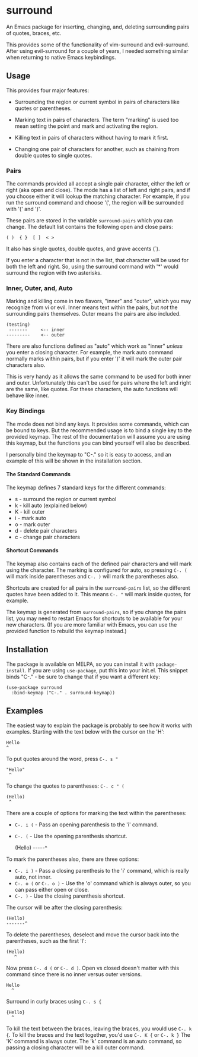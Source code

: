 # surround

An Emacs package for inserting, changing, and, deleting surrounding pairs of quotes, braces,
etc.

This provides some of the functionality of vim-surround and evil-surround.  After using
evil-surround for a couple of years, I needed something similar when returning to native Emacs
keybindings.

## Usage

This provides four major features:

- Surrounding the region or current symbol in pairs of characters like quotes or parentheses.

- Marking text in pairs of characters.  The term "marking" is used too mean setting the point
  and mark and activating the region.

- Killing text in pairs of characters without having to mark it first.

- Changing one pair of characters for another, such as chaining from double quotes to single
  quotes.

### Pairs

The commands provided all accept a single pair character, either the left or right (aka open
and close).  The mode has a list of left and right pairs, and if you choose either it will
lookup the matching character.  For example, if you run the surround command and choose '(',
the region will be surrounded with '(' and ')'.

These pairs are stored in the variable `surround-pairs` which you can change.  The default list
contains the following open and close pairs:

    ( )  { }  [ ]  < >

It also has single quotes, double quotes, and grave accents (`).

If you enter a character that is not in the list, that character will be used for both the left
and right.  So, using the surround command with '*' would surround the region with two
asterisks.

### Inner, Outer, and, Auto

Marking and killing come in two flavors, "inner" and "outer", which you may recognize from vi
or evil.  Inner means text within the pairs, but *not* the surrounding pairs themselves.  Outer
means the pairs are also included.

    (testing)
     -------     <-- inner
    ---------    <-- outer

There are also functions defined as "auto" which work as "inner" *unless* you enter a closing
character.  For example, the mark auto command normally marks within pairs, but if you enter
')' it will mark the outer pair characters also.

This is very handy as it allows the same command to be used for both inner and outer.
Unfortunately this can't be used for pairs where the left and right are the same, like quotes.
For these characters, the auto functions will behave like inner.

### Key Bindings

The mode does not bind any keys.  It provides some commands, which can be bound to keys.  But
the recommended usage is to bind a single key to the provided keymap.  The rest of the
documentation will assume you are using this keymap, but the functions you can bind yourself
will also be described.

I personally bind the keymap to "C-." so it is easy to access, and an example of this will be
shown in the installation section.

#### The Standard Commands

The keymap defines 7 standard keys for the different commands:

- s - surround the region or current symbol
- k - kill auto (explained below)
- K - kill outer
- i - mark auto
- o - mark outer
- d - delete pair characters
- c - change pair characters

#### Shortcut Commands

The keymap also contains each of the defined pair characters and will mark using the character.
The marking is configured for auto, so pressing `C-. (` will mark inside parentheses and
`C-. )` will mark the parentheses also.

Shortcuts are created for all pairs in the `surround-pairs` list, so the different quotes have
been added to it.  This means `C-. "` will mark inside quotes, for example.

The keymap is generated from `surround-pairs`, so if you change the pairs list, you may need to
restart Emacs for shortcuts to be available for your new characters.  (If you are more familiar
with Emacs, you can use the provided function to rebuild the keymap instead.)

## Installation

The package is available on MELPA, so you can install it with `package-install`.  If you are
using `use-package`, put this into your init.el.  This snippet binds "C-." - be sure to change
that if you want a different key:

    (use-package surround
      :bind-keymap ("C-." . surround-keymap))

## Examples

The easiest way to explain the package is probably to see how it works with examples.  Starting
with the text below with the cursor on the 'H':

    Hello
    ^

To put quotes around the word, press `C-. s "`

    "Hello"
     ^

To change the quotes to parentheses: `C-. c " (`

    (Hello)
     ^
    
There are a couple of options for marking the text within the parentheses:

- `C-. i (` - Pass an opening parenthesis to the 'i' command.
- `C-. (` - Use the opening parenthesis shortcut.

    (Hello)
     -----^

To mark the parentheses also, there are three options:

- `C-. i )` - Pass a closing parenthesis to the 'i' command, which is really auto, not inner.
- `C-. o (` or `C-. o )` - Use the 'o' command which is always outer, so you can pass either open
  or close.
- `C-. )` - Use the closing parenthesis shortcut.

The cursor will be after the closing parenthesis:

    (Hello)
    -------^

To delete the parentheses, deselect and move the cursor back into the parentheses, such as the
first 'l':

    (Hello)
       ^

Now press `C-. d (` or `C-. d )`.  Open vs closed doesn't matter with this command since there is
no inner versus outer versions.

    Hello
      ^

Surround in curly braces using `C-. s {`

    {Hello}
      ^

To kill the text between the braces, leaving the braces, you would use `C-. k {`.  To kill the
braces and the text together, you'd use `C-. K {` or `C-. k }`  The 'K' command is always outer.
The 'k' command is an auto command, so passing a closing character will be a kill outer
command.

